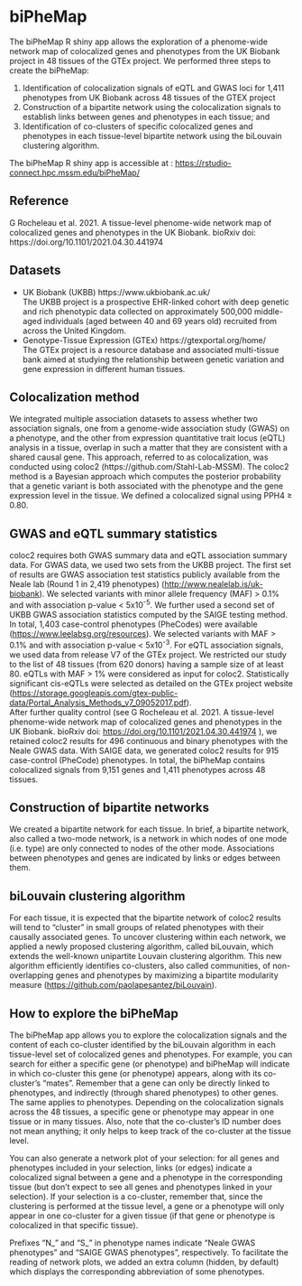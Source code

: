 # biPheMap
The biPheMap R shiny app allows the exploration of a phenome-wide network map of colocalized genes and phenotypes from the UK Biobank project in 48 tissues of the GTEx project.
We performed three steps to create the biPheMap: 
1) Identification of colocalization signals of eQTL and GWAS loci for 1,411 phenotypes from UK Biobank across 48 tissues of the GTEX project
2) Construction of a bipartite network using the colocalization signals to establish links between genes and phenotypes in each tissue; and 
3) Identification of co-clusters of specific colocalized genes and phenotypes in each tissue-level bipartite network using the biLouvain clustering algorithm.

The biPheMap R shiny app is accessible at : https://rstudio-connect.hpc.mssm.edu/biPheMap/

<h2>Reference</h2>
G Rocheleau et al. 2021. A tissue-level phenome-wide network map of colocalized genes and phenotypes in the UK Biobank. bioRxiv doi: https://doi.org/10.1101/2021.04.30.441974

<h2>Datasets</h2>
<ul>
  <li>UK Biobank (UKBB) https://www.ukbiobank.ac.uk/</li> 
  The UKBB project is a prospective EHR-linked cohort with deep genetic and rich phenotypic data collected on approximately 500,000 middle-aged individuals (aged between 40 and 69 years old) recruited from across the United Kingdom.
  <li>Genotype-Tissue Expression (GTEx)  https://gtexportal.org/home/ </li>
  The GTEx project is a resource database and associated multi-tissue bank aimed at studying the relationship between genetic variation and gene expression in different human tissues.
</ul>

<h2>Colocalization method</h2>
We integrated multiple association datasets to assess whether two association signals, one from a genome-wide association study (GWAS) on a phenotype, and the other from expression quantitative trait locus (eQTL) analysis in a tissue, overlap in such a matter that they are consistent with a shared causal gene. This approach, referred to as colocalization, was conducted using coloc2 (https://github.com/Stahl-Lab-MSSM).
The coloc2 method is a Bayesian approach which computes the posterior probability that a genetic variant is both associated with the phenotype and the gene expression level in the tissue. We defined a colocalized signal using PPH4 <span>&#8805;</span> 0.80. 


<h2>GWAS and eQTL summary statistics</h2>

coloc2 requires both GWAS summary data and eQTL association summary data. For GWAS data, we used two sets from the UKBB project. The first set of results are GWAS association test statistics publicly available from the Neale lab (Round 1 in 2,419 phenotypes) (http://www.nealelab.is/uk-biobank). We selected variants with minor allele frequency (MAF) > 0.1% and with association p-value < 5x10<sup>-5</sup>. We further used a second set of UKBB GWAS association statistics computed by the SAIGE testing method. In total, 1,403 case-control phenotypes (PheCodes) were available (https://www.leelabsg.org/resources). We selected variants with MAF > 0.1% and with association p-value < 5x10<sup>-3</sup>. For eQTL association signals, we used data from release V7 of the GTEx project. We restricted our study to the list of 48 tissues (from 620 donors) having a sample size of at least 80. eQTLs with MAF > 1% were considered as input for coloc2. Statistically significant cis-eQTLs were selected as detailed on the GTEx project website (https://storage.googleapis.com/gtex-public-data/Portal_Analysis_Methods_v7_09052017.pdf). <br>
After further quality control (see G Rocheleau et al. 2021. A tissue-level phenome-wide network map of colocalized genes and phenotypes in the UK Biobank. bioRxiv doi: https://doi.org/10.1101/2021.04.30.441974 ), we retained coloc2 results for 496 continuous and binary phenotypes with the Neale GWAS data. With SAIGE data, we generated coloc2 results for 915 case-control (PheCode) phenotypes. In total, the biPheMap contains colocalized signals from 9,151 genes and 1,411 phenotypes across 48 tissues.

<h2>Construction of bipartite networks</h2>

We created a bipartite network for each tissue. In brief, a bipartite network, also called a two-mode network, is a network in which nodes of one mode (i.e. type) are only connected to nodes of the other mode. Associations between phenotypes and genes are indicated by links or edges between them. 

<h2>biLouvain clustering algorithm</h2>

For each tissue, it is expected that the bipartite network of coloc2 results will tend to “cluster” in small groups of related phenotypes with their causally associated genes. To uncover clustering within each network, we applied a newly proposed clustering algorithm, called biLouvain, which extends the well-known unipartite Louvain clustering algorithm. This new algorithm efficiently identifies co-clusters, also called communities, of non-overlapping genes and phenotypes by maximizing a bipartite modularity measure (https://github.com/paolapesantez/biLouvain).

<h2>How to explore the biPheMap</h2>
The biPheMap app allows you to explore the colocalization signals and the content of each co-cluster identified by the biLouvain algorithm in each tissue-level set of colocalized genes and phenotypes. For example, you can search for either a specific gene (or phenotype) and biPheMap will indicate in which co-cluster this gene (or phenotype) appears, along with its co-cluster’s “mates”. Remember that a gene can only be directly linked to phenotypes, and indirectly (through shared phenotypes) to other genes. The same applies to phenotypes. Depending on the colocalization signals across the 48 tissues, a specific gene or phenotype may appear in one tissue or in many tissues. Also, note that the co-cluster’s ID number does not mean anything; it only helps to keep track of the co-cluster at the tissue level.

You can also generate a network plot of your selection: for all genes and phenotypes included in your selection, links (or edges) indicate a colocalized signal between a gene and a phenotype in the corresponding tissue (but don’t expect to see all genes and phenotypes linked in your selection). If your selection is a co-cluster, remember that, since the clustering is performed at the tissue level, a gene or a phenotype will only appear in one co-cluster for a given tissue (if that gene or phenotype is colocalized in that specific tissue). 

Prefixes “N_” and “S_” in phenotype names indicate “Neale GWAS phenotypes” and “SAIGE GWAS phenotypes”, respectively. To facilitate the reading of network plots, we added an extra column (hidden, by default) which displays the corresponding abbreviation of some phenotypes.
